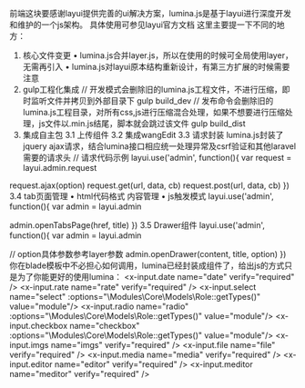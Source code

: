 前端这块要感谢layui提供完善的ui解决方案，lumina.js是基于layui进行深度开发和维护的一个js架构。
具体使用可参见layui官方文档
这里主要提一下不同的地方：
1. 核心文件变更
• lumina.js合并layer.js，所以在使用的时候可全局使用layer，无需再引入
• lumina.js对layui原本结构重新设计，有第三方扩展的时候需要注意
2. gulp工程化集成
// 开发模式会删除旧的lumina.js工程文件，不进行压缩，即时监听文件并拷贝到外部目录下
gulp build_dev
// 发布命令会删除旧的lumina.js工程目录，对所有css,js进行压缩混合处理，如果不想要进行压缩处理，js文件以.min.js结尾，脚本就会跳过该文件
gulp build_dist
3.  集成自主包
 3.1 上传组件
3.2 集成wangEdit
3.3 请求封装
lumina.js封装了jquery ajax请求，结合lumina接口相应统一处理异常及csrf验证和其他laravel需要的请求头
// 请求代码示例
layui.use('admin', function(){
    var request = layui.admin.request
  
  request.ajax(option)
  request.get(url, data, cb)
  request.post(url, data, cb)
})
3.4 tab页面管理
• html代码格式
<a lay-href="XX" lay-text="title" >内容管理</a>
• js触发模式
layui.use('admin', function(){
    var admin = layui.admin
  
  admin.openTabsPage(href, title)
})
3.5 Drawer组件
layui.use('admin', function(){
    var admin = layui.admin
  
  // option具体参数参考layer参数
  admin.openDrawer(content, title, option)
})
你在blade模板中不必担心如何调用，lumina已经封装成组件了，给出js的方式只是为了你能更好的使用lumina：
<x-input name="username" verify="required" />
<x-input.date name="date" verify="required" />
<x-input.rate name="rate" verify="required" />
<x-input.select name="select" :options="\Modules\Core\Models\Role::getTypes()"  value="module"/>
<x-input.radio name="radio" :options="\Modules\Core\Models\Role::getTypes()"  value="module"/>
<x-input.checkbox name="checkbox" :options="\Modules\Core\Models\Role::getTypes()"  value="module"/>
<x-input.imgs name="imgs" verify="required" />
<x-input.file name="file" verify="required" />
<x-input.media name="media" verify="required" />
<x-input.editor name="editor" verify="required" />
<x-input.meditor name="meditor" verify="required" />
